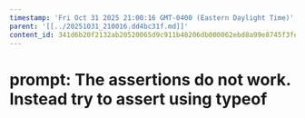 ```yaml
---
timestamp: 'Fri Oct 31 2025 21:00:16 GMT-0400 (Eastern Daylight Time)'
parent: '[[../20251031_210016.dd4bc31f.md]]'
content_id: 341d6b20f2132ab20520065d9c911b48206db000062ebd8a99e8745f3fec81df
---
```


# prompt: The assertions do not work. Instead try to assert using typeof
